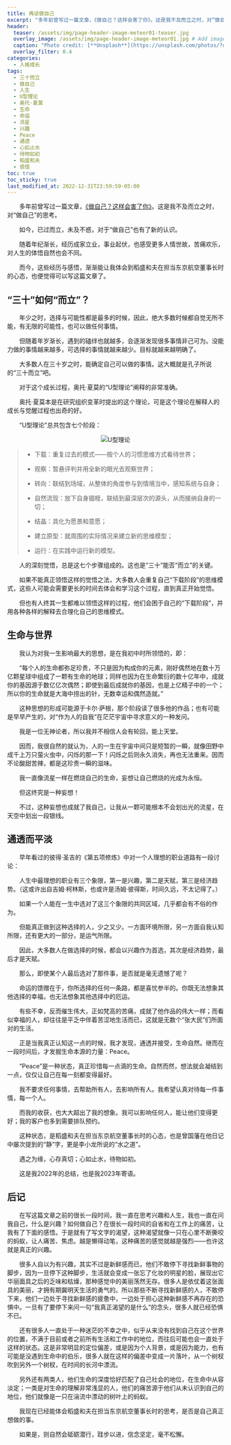 ```yaml
---
title: 再谈做自己
excerpt: "多年前曾写过一篇文章，《做自己？这样会害了你》。这是我不及而立之时，对“做自己”的思考。如今，已过而立，未及不惑，对于“做自己”也有了新的认识。"
header:
  teaser: /assets/img/page-header-image-meteor01-teaser.jpg
  overlay_image: /assets/img/page-header-image-meteor01.jpg # Add image post (optional)
  caption: "Photo credit: [**Unsplash**](https://unsplash.com/photos/?utm_source=unsplash&utm_medium=referral&utm_content=creditCopyText)"
  overlay_filter: 0.4
categories:
  - 人格成长
tags: 
  - 三十而立
  - 做自己
  - 人生
  - U型理论
  - 奥托·夏莫
  - 生命
  - 命运
  - 流星
  - 兴趣
  - Peace
  - 通透
  - 心如止水
  - 待物如初
  - 稻盛和夫
  - 感悟
toc: true
toc_sticky: true
last_modified_at: 2022-12-31T23:59:59-05:00
---
```


&emsp;&emsp;多年前曾写过一篇文章，[《做自己？这样会害了你》](https://facereader.witbacon.com/docs/%E4%BA%BA%E6%A0%BC%E6%88%90%E9%95%BF/Psy-ToBeYourself-1/)。这是我不及而立之时，对“做自己”的思考。

&emsp;&emsp;如今，已过而立，未及不惑，对于“做自己”也有了新的认识。

&emsp;&emsp;随着年纪渐长，经历成家立业，事业起伏，也感受更多人情世故，苦痛欢乐，对人生的体悟自然也会不同。

&emsp;&emsp;而今，这些经历与感悟，渐渐能让我体会到稻盛和夫在担当东京航空董事长时的心态，也便觉得可以写这篇文章了。

## “三十”如何“而立”？

&emsp;&emsp;年少之时，选择与可能性都是最多的时候，因此，绝大多数时候都自觉无所不能，有无限的可能性，也可以做任何事情。

&emsp;&emsp;但随着年岁渐长，遇到的磕绊也就越多，会逐渐发现很多事情非己可为。没能力做的事情越来越多，可选择的事情就越来越少。目标就越来越明确了。

&emsp;&emsp;大多数人在三十岁之时，能确定自己可以做的事情。这大概就是孔子所说的“三十而立”吧。

&emsp;&emsp;对于这个成长过程，奥托·夏莫的“U型理论”阐释的非常准确。

&emsp;&emsp;奥托·夏莫本是在研究组织变革时提出的这个理论，可是这个理论在解释人的成长与觉醒过程也出奇的好。

&emsp;&emsp;“U型理论”总共包含七个阶段：

<div align=center><img src="https://kewtgh.github.io/PicSunflowers/img/2022/U型理论.jpg" alt="U型理论"  /></div>

> - 下载：重复过去的模式——按个人的习惯思维方式看待世界；
>
> - 观察：暂悬评判并用全新的眼光去观察世界；
>
> - 转向：联结到场域，从整体的角度参与到情境当中，感知系统与自身；
>
> - 自然流现：放下自身锢桎，联结到最深层次的源头，从而接纳自身的一切；
>
> - 结晶：具化为愿景和意愿；
>
> - 建立原型：就周围的实际情况来建立新的思维模型；
>
> - 运行：在实践中运行新的模型。

&emsp;&emsp;人的深刻觉悟，总是这七个步骤组成的。这也是“三十”能否“而立”的关键。

&emsp;&emsp;如果不能真正领悟这样的觉悟之法，大多数人会重复自己“下载阶段”的思维模式，这些人可能会需要更长的时间去体会和学习这个过程，直到真正开始觉悟。

&emsp;&emsp;但也有人终其一生都难以领悟这样的过程，他们会困于自己的“下载阶段”，并用各种各样的解释去合理化自己的思维模式。

## 生命与世界

&emsp;&emsp;我认为对我一生影响最大的思想，是在我初中时所领悟的，即：

&emsp;&emsp;“每个人的生命都弥足珍贵，不只是因为构成你的元素，刚好偶然地在数十万亿颗星球中组成了一颗有生命的地球；同样也因为在生命繁衍的数十亿年中，成就你的基因源于数亿亿次偶然；即使到最后成就你的基因，也是上亿精子中的一个；所以你的生命就是大海中捞出的针，无数幸运和偶然造就。”

&emsp;&emsp;这种思想的形成可能源于卡尔·萨根，那个阶段读了很多他的作品；也有可能是早早产生的，对“作为人的自我”在茫茫宇宙中寻求意义的一种发问。

&emsp;&emsp;我是一位无神论者，所以我并不相信人会有轮回，能上天堂。

&emsp;&emsp;因而，我很自然的就认为，人的一生在宇宙中间只是短暂的一瞬，就像田野中成千上万只萤火虫中，闪烁的那一下！闪烁之后则永久消失，再也无法重来。因而不论酸甜苦辣，都是这珍贵一瞬的滋味。

&emsp;&emsp;我一直像流星一样在燃烧自己的生命，妄想让自己燃烧的光成为永恒。

&emsp;&emsp;但这终究是一种妄想！

&emsp;&emsp;不过，这种妄想也成就了我自己，让我从一颗可能根本不会划出光的流星，在天空中划出一段银线。

## 通透而平淡

&emsp;&emsp;早年看过的彼得·圣吉的《第五项修炼》中对一个人理想的职业道路有一段讨论：

&emsp;&emsp;人生中最理想的职业有三个象限，第一是兴趣，第二是天赋，第三是经济趋势。（这或许出自吉姆·柯林斯，也或许是汤姆·彼得斯，时间久远，不太记得了。）

&emsp;&emsp;如果一个人能在一生中选对了这三个象限的共同区域，几乎都会有不俗的作为。

&emsp;&emsp;但能真正做到这种选择的人，少之又少。一方面环境所限，另一方面自我认知所限，还有更大的一部分，是运气所限。

&emsp;&emsp;因此，大多数人在做选择的时候，都会以兴趣作为首选，其次是经济趋势，最后才是天赋。

&emsp;&emsp;那么，即使某个人最后选对了那件事，是否就是毫无遗憾了呢？

&emsp;&emsp;命运的馈赠在于，你所选择的任何一条路，都是喜忧参半的。你既无法想象其他选择的幸福，也无法想象其他选择中的厄运。

&emsp;&emsp;有些不幸，反而催生伟大，正如梵高的苦痛，成就了他作品的伟大一样；而看似幸福的人，却往往是平乏中伴着苦涩地生活而已，这就是无数个“张大民”们所面对的生活。

&emsp;&emsp;正是当我真正认知这一点的时候，我才发现，通透并接受，生命自然。继而在一段时间后，才发掘生命本源的力量：Peace。

&emsp;&emsp;“Peace”是一种状态，真正珍惜每一点滴的生命。自然而然，想法就会凝结到一点，仅仅让自己在每一刻都变得最好。

&emsp;&emsp;我不要求任何事情，去帮助所有人，去影响所有人。我希望认真对待每一件事情，每一个人。

&emsp;&emsp;而我的收获，也大大超出了我的想象。我可以影响任何人，能让他们变得更好；我的客户也多到需要排队预约。

&emsp;&emsp;这种状态，是稻盛和夫在担当东京航空董事长时的心态，也是曾国藩在他日记中屡次提到的“静”字，更是李小龙所说的“水之道”。

&emsp;&emsp;遇之为缘，心存真切；心如止水，待物如初。

&emsp;&emsp;这是我2022年的总结，也是我2023年寄语。

## 后记

&emsp;&emsp;在写这篇文章之前的很长一段时间，我一直在思考兴趣和人生，我也一直在问我自己，什么是兴趣？如何做自己？在很长一段时间的自省和在工作上的痛苦，让我有了下面的感悟。于是就有了写文字的渴望，这种渴望就像一只在心里不断撕咬的蚂蚁，让人痛苦、焦虑。越是懒得动笔，这种痛苦的感觉就越是强烈——也许这就是真正的兴趣。

&emsp;&emsp;很多人自以为有兴趣，其实不过是新鲜感而已，他们不敢停下寻找新鲜事物的脚步，因为一旦停下这种脚步，生活就会变成一张忘了化妆的明星的脸，展现出它华丽面具之后的乏味和枯燥，那种感觉中的美丽荡然无存。很多人是依仗着这张面具的美丽，才拥有期冀明天生活的勇气的。所以那些不断寻找新鲜感的人，不敢停下来，他们一边处于寻找新鲜感的疲惫中，一边处于担心这种新鲜感不再存在的恐惧中。一旦有了要停下来问一句“我真正渴望的是什么”的念头，很多人就已经恐惧不已。

&emsp;&emsp;还有很多人一直处于一种迷茫的不幸之中，似乎从来没有找到自己在这个世界的位置，不满于目前或者之前所有生活和工作中的地位，而往后可能也会一直处于这样的状态。这是非常明显的定位偏差，或是因为个人背景，或是因为能力，也有可能是没遇到生命中的伯乐，很多人就在这样的偏差中变成一片落叶，从一个树杈吹到另外一个树杈，在时间的长河中漂流。

&emsp;&emsp;另外还有两类人，他们生命的深度恰好匹配了自己社会的地位，在生命中从容淡定；一类是对生命的理解非常浅显的人，他们的痛苦源于他们从未认识到自己的地位，他们就像是一只在湍流中漂动的树叶上的蚂蚁。

&emsp;&emsp;我现在已经能体会稻盛和夫在担当东京航空董事长时的思考，是否是自己真正想做的事。

&emsp;&emsp;如果是，则自然会砥砺潜行，跬步以进，信念坚定，毫不松懈。